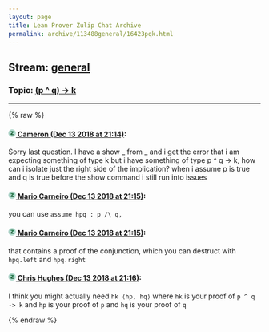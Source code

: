 ```yaml
---
layout: page
title: Lean Prover Zulip Chat Archive 
permalink: archive/113488general/16423pqk.html
---
```


## Stream: [general](index.html)
### Topic: [(p ^ q) -> k](16423pqk.html)

---


{% raw %}
#### [![Click to go to Zulip](../../assets/img/zulip2.png) Cameron (Dec 13 2018 at 21:14)](https://leanprover.zulipchat.com/#narrow/stream/113488-general/topic/%28p%20%5E%20q%29%20-%3E%20k/near/151729371):
Sorry last question.  I have a show _ from _ and i get the error that i am expecting something of type k but i have something of type p ^ q -> k, how can i isolate just the right side of the implication? when i assume p is true and q is true before the show command i still run into issues

#### [![Click to go to Zulip](../../assets/img/zulip2.png) Mario Carneiro (Dec 13 2018 at 21:15)](https://leanprover.zulipchat.com/#narrow/stream/113488-general/topic/%28p%20%5E%20q%29%20-%3E%20k/near/151729407):
you can use `assume hpq : p /\ q,`

#### [![Click to go to Zulip](../../assets/img/zulip2.png) Mario Carneiro (Dec 13 2018 at 21:15)](https://leanprover.zulipchat.com/#narrow/stream/113488-general/topic/%28p%20%5E%20q%29%20-%3E%20k/near/151729422):
that contains a proof of the conjunction, which you can destruct with `hpq.left` and `hpq.right`

#### [![Click to go to Zulip](../../assets/img/zulip2.png) Chris Hughes (Dec 13 2018 at 21:16)](https://leanprover.zulipchat.com/#narrow/stream/113488-general/topic/%28p%20%5E%20q%29%20-%3E%20k/near/151729497):
I think you might actually need `hk ⟨hp, hq⟩` where `hk` is your proof of `p ^ q -> k` and `hp` is your proof of `p` and `hq` is your proof of `q`


{% endraw %}
